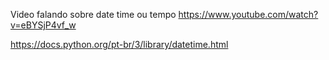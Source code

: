 Video falando sobre date time ou tempo
https://www.youtube.com/watch?v=eBYSjP4vf_w

https://docs.python.org/pt-br/3/library/datetime.html